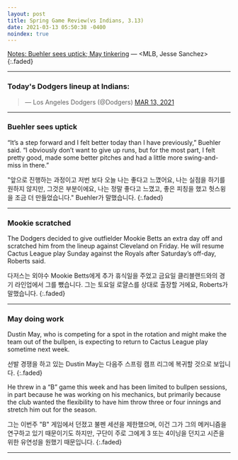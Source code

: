 ```yaml
---
layout: post
title: Spring Game Review(vs Indians, 3.13)
date: 2021-03-13 05:50:38 -0400
noindex: true
---
```


[Notes: Buehler sees uptick; May tinkering](https://www.mlb.com/dodgers/news/walker-buehler-sees-improvement-in-latest-start) &mdash; <MLB, Jesse Sanchez>
{:.faded}

---

### Today's Dodgers lineup at Indians:

<script async src="//platform.twitter.com/widgets.js" charset="utf-8"></script>
<blockquote class="twitter-tweet" data-lang="en">
  &mdash; Los Angeles Dodgers (@Dodgers)
  <a href="https://twitter.com/Dodgers/status/1370428825146851328">MAR 13, 2021</a>
</blockquote>

---

### Buehler sees uptick
“It’s a step forward and I felt better today than I have previously,” Buehler said. “I obviously don’t want to give up runs, but for the most part, I felt pretty good, made some better pitches and had a little more swing-and-miss in there.”

"앞으로 진행하는 과정이고 저번 보다 오늘 나는 좋다고 느꼈어요, 나는 실점을 하기를 원하지 않지만, 그것은 부분이에요, 나는 정말 좋다고 느꼈고, 좋은 피칭을 했고 헛스윙을 조금 더 만들었습니다." Buehler가 말했습니다.
{:.faded}

---

### Mookie scratched
The Dodgers decided to give outfielder Mookie Betts an extra day off and scratched him from the lineup against Cleveland on Friday. He will resume Cactus League play Sunday against the Royals after Saturday’s off-day, Roberts said.

다저스는 외야수 Mookie Betts에게 추가 휴식일을 주었고 금요일 클리블랜드와의 경기 라인업에서 그를 뺐습니다. 그는 토요일 로얄스를 상대로 출장할 거에요, Roberts가 말했습니다.
{:.faded}

---

### May doing work
Dustin May, who is competing for a spot in the rotation and might make the team out of the bullpen, is expecting to return to Cactus League play sometime next week.

선발 경쟁을 하고 있는 Dustin May는 다음주 스프링 캠프 리그에 복귀할 것으로 보입니다.
{:.faded}

He threw in a “B” game this week and has been limited to bullpen sessions, in part because he was working on his mechanics, but primarily because the club wanted the flexibility to have him throw three or four innings and stretch him out for the season.

그는 이번주 "B" 게임에서 던졌고 불펜 세션을 제한했으며, 이건 그가 그의 메커니즘을 연구하고 있기 때문이기도 하지만, 구단이 주로 그에게 3 또는 4이닝을 던지고 시즌을 위한 유연성을 원했기 때문입니다.
{:.faded}

---
